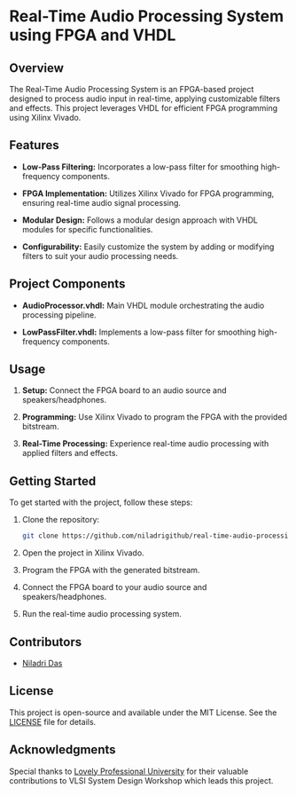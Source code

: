 # Real-Time Audio Processing System using FPGA and VHDL

## Overview

The Real-Time Audio Processing System is an FPGA-based project designed to process audio input in real-time, applying customizable filters and effects. This project leverages VHDL for efficient FPGA programming using Xilinx Vivado.

## Features

- **Low-Pass Filtering:** Incorporates a low-pass filter for smoothing high-frequency components.
  
- **FPGA Implementation:** Utilizes Xilinx Vivado for FPGA programming, ensuring real-time audio signal processing.

- **Modular Design:** Follows a modular design approach with VHDL modules for specific functionalities.

- **Configurability:** Easily customize the system by adding or modifying filters to suit your audio processing needs.

## Project Components

- **AudioProcessor.vhdl:** Main VHDL module orchestrating the audio processing pipeline.
  
- **LowPassFilter.vhdl:** Implements a low-pass filter for smoothing high-frequency components.

## Usage

1. **Setup:** Connect the FPGA board to an audio source and speakers/headphones.

2. **Programming:** Use Xilinx Vivado to program the FPGA with the provided bitstream.

3. **Real-Time Processing:** Experience real-time audio processing with applied filters and effects.

## Getting Started

To get started with the project, follow these steps:

1. Clone the repository:

    ```bash
    git clone https://github.com/niladrigithub/real-time-audio-processing.git
    ```

2. Open the project in Xilinx Vivado.

3. Program the FPGA with the generated bitstream.

4. Connect the FPGA board to your audio source and speakers/headphones.

5. Run the real-time audio processing system.

## Contributors

- [Niladri Das](https://github.com/niladrigithub)
  
## License

This project is open-source and available under the MIT License. See the [LICENSE](LICENSE) file for details.

## Acknowledgments

Special thanks to [Lovely Professional University](https://www.lpu.in) for their valuable contributions to VLSI System Design Workshop which leads this project.

